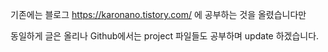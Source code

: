  기존에는 블로그 https://karonano.tistory.com/ 에 공부하는 것을 올렸습니다만

 동일하게 글은 올리나 Github에서는 project 파일들도 공부하며 update 하겠습니다.
 
 
